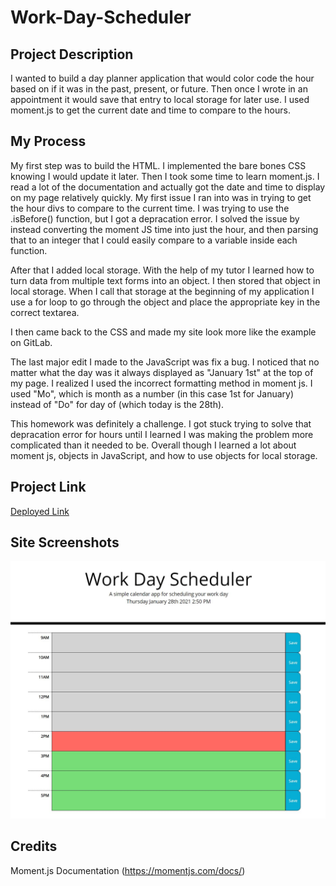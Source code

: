 # Work-Day-Scheduler

## Project Description
I wanted to build a day planner application that would color code the hour based on if it was in the past, present, or future. Then once I wrote in an appointment it would save that entry to local storage for later use. I used moment.js to get the current date and time to compare to the hours.

## My Process

My first step was to build the HTML. I implemented the bare bones CSS knowing I would update it later. Then I took some time to learn moment.js. I read a lot of the documentation and actually got the date and time to display on my page relatively quickly. My first issue I ran into was in trying to get the hour divs to compare to the current time. I was trying to use the .isBefore() function, but I got a depracation error. I solved the issue by instead converting the moment JS time into just the hour, and then parsing that to an integer that I could easily compare to a variable inside each function.

After that I added local storage. With the help of my tutor I learned how to turn data from multiple text forms into an object. I then stored that object in local storage. When I call that storage at the beginning of my application I use a for loop to go through the object and place the appropriate key in the correct textarea.

I then came back to the CSS and made my site look more like the example on GitLab. 

The last major edit I made to the JavaScript was fix a bug. I noticed that no matter what the day was it always displayed as "January 1st" at the top of my page. I realized I used the incorrect formatting method in moment js. I used "Mo", which is month as a number (in this case 1st for January) instead of "Do" for day of (which today is the 28th).

This homework was definitely a challenge. I got stuck trying to solve that depracation error for hours until I learned I was making the problem more complicated than it needed to be. Overall though I learned a lot about moment js, objects in JavaScript, and how to use objects for local storage. 

## Project Link
[Deployed Link](https://mikecoletta.github.io/Work-Day-Scheduler/)

## Site Screenshots

![Screenshot 1](Images/Screenshot1.JPG)

## Credits
Moment.js Documentation (https://momentjs.com/docs/)